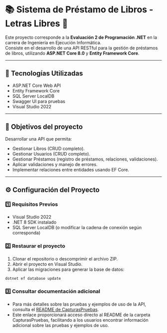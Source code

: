 # 📚 Sistema de Préstamo de Libros - Letras Libres 📖

Este proyecto corresponde a la **Evaluación 2 de Programación .NET** en la carrera de Ingeniería en Ejecución Informática.  
Consiste en el desarrollo de una API RESTful para la gestión de préstamos de libros, utilizando **ASP.NET Core 8.0** y **Entity Framework Core**.

---

## 🔧 Tecnologías Utilizadas

- ASP.NET Core Web API
- Entity Framework Core
- SQL Server LocalDB
- Swagger UI para pruebas
- Visual Studio 2022

---

## 🎯 Objetivos del proyecto

Desarrollar una API que permita:

- Gestionar Libros (CRUD completo).
- Gestionar Usuarios (CRUD completo).
- Gestionar Préstamos (registro de préstamos, relaciones, validaciones).
- Aplicar validaciones y manejo de errores.
- Implementar relaciones entre entidades usando EF Core.

---

## ⚙️ Configuración del Proyecto

### 1️⃣ Requisitos Previos

- Visual Studio 2022
- .NET 8 SDK instalado
- SQL Server LocalDB (o modificar la cadena de conexión según corresponda)

### 2️⃣ Restaurar el proyecto

1. Clonar el repositorio o descomprimir el archivo ZIP.
2. Abrir el proyecto en Visual Studio.
3. Aplicar las migraciones para generar la base de datos:

```bash
dotnet ef database update 
```

### 3️⃣ Consultar documentación adicional

- Para más detalles sobre las pruebas y ejemplos de uso de la API, consulta el [README de CapturasPruebas](CapturasPruebas/README.md).
- Este enlace proporcionará acceso directo al README de la carpeta CapturasPruebas, facilitando a los usuarios encontrar información adicional sobre las pruebas y ejemplos de uso.